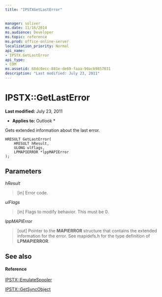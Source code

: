 ```yaml
---
title: "IPSTXGetLastError"
 
 
manager: soliver
ms.date: 11/16/2014
ms.audience: Developer
ms.topic: reference
ms.prod: office-online-server
localization_priority: Normal
api_name:
- IPSTX.GetLastError
api_type:
- COM
ms.assetid: 68dc0ecc-881e-de69-faaa-90acb9857031
description: "Last modified: July 23, 2011"
---
```


# IPSTX::GetLastError

 **Last modified:** July 23, 2011 
  
 * **Applies to:** Outlook * 
  
Gets extended information about the last error.
  
```
HRESULT GetLastError( 
    HRESULT hResult, 
    ULONG ulFlags, 
    LPMAPIERROR *lppMAPIError 
);
```

## Parameters

 _hResult_
  
>  [in] Error code. 
    
 _ulFlags_
  
>  [in] Flags to modify behavior. This must be 0. 
    
 _lppMAPIError_
  
>  [out] Pointer to the **MAPIERROR** structure that contains the extended information for the error. See mapidefs.h for the type definition of **LPMAPIERROR**. 
    
## See also

#### Reference

[IPSTX::EmulateSpooler](ipstx-emulatespooler.md)
  
[IPSTX::GetSyncObject](ipstx-getsyncobject.md)

